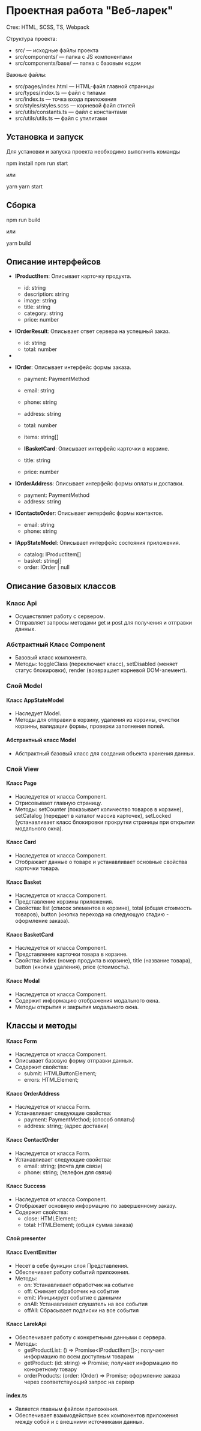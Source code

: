 # Проектная работа "Веб-ларек"

Стек: HTML, SCSS, TS, Webpack

Структура проекта:

- src/ — исходные файлы проекта
- src/components/ — папка с JS компонентами
- src/components/base/ — папка с базовым кодом

Важные файлы:

- src/pages/index.html — HTML-файл главной страницы
- src/types/index.ts — файл с типами
- src/index.ts — точка входа приложения
- src/styles/styles.scss — корневой файл стилей
- src/utils/constants.ts — файл с константами
- src/utils/utils.ts — файл с утилитами

## Установка и запуск

Для установки и запуска проекта необходимо выполнить команды

npm install
npm run start

или

yarn
yarn start

## Сборка

npm run build

или

yarn build

## Описание интерфейсов

- **IProductItem**: Описывает карточку продукта.

  - id: string
  - description: string
  - image: string
  - title: string
  - category: string
  - price: number

- **IOrderResult**: Описывает ответ сервера на успешный заказ.

  - id: string
  - total: number

-
- **IOrder**: Описывает интерфейс формы заказа.

  - payment: PaymentMethod
  - email: string
  - phone: string
  - address: string
  - total: number
  - items: string[]

  - **IBasketCard**: Описывает интерфейс карточки в корзине.

  - title: string
  - price: number

- **IOrderAddress**: Описывает интерфейс формы оплаты и доставки.

  - payment: PaymentMethod
  - address: string

- **IContactsOrder**: Описывает интерфейс формы контактов.

  - email: string
  - phone: string

- **IAppStateModel**: Описывает интерфейс состояния приложения.

  - catalog: IProductItem[]
  - basket: string[]
  - order: IOrder | null

## Описание базовых классов

### Класс Api

- Осуществляет работу с сервером.
- Отправляет запросы методами get и post для получения и отправки данных.

### Абстрактный Класс Component

- Базовый класс компонента.
- Методы: toggleClass (переключает класс), setDisabled (меняет статус блокировки), render (возвращает корневой DOM-элемент).

### Слой Model

#### Класс AppStateModel

- Наследует Model.
- Методы для отправки в корзину, удаления из корзины, очистки корзины, валидации формы, проверки заполнения полей.

#### Абстрактный класс Model

- Абстрактный базовый класс для создания объекта хранения данных.

### Слой View

#### Класс Page

- Наследуется от класса Component.
- Отрисовывает главную страницу.
- Методы: setCounter (показывает количество товаров в корзине), setCatalog (передает в каталог массив карточек), setLocked (устанавливает класс блокировки прокрутки страницы при открытии модального окна).

#### Класс Card

- Наследуется от класса Component<ICard>.
- Отображает данные о товаре и устанавливает основные свойства карточки товара.

#### Класс Basket

- Наследуется от класса Component.
- Представление корзины приложения.
- Свойства: list (список элементов в корзине), total (общая стоимость товаров), button (кнопка перехода на следующую стадию - оформление заказа).

#### Класс BasketCard

- Наследуется от класса Component.
- Представление карточки товара в корзине.
- Свойства: index (номер продукта в корзине), title (название товара), button (кнопка удаления), price (стоимость).

#### Класс Modal

- Наследуется от класса Component.
- Содержит информацию отображения модального окна.
- Методы открытия и закрытия модального окна.

## Классы и методы

#### Класс Form

- Наследуется от класса Component.
- Описывает базовую форму отправки данных.
- Содержит свойства:
  - submit: HTMLButtonElement;
  - errors: HTMLElement;

#### Класс OrderAddress

- Наследуется от класса Form.
- Устанавливает следующие свойства:
  - payment: PaymentMethod; (способ оплаты)
  - address: string; (адрес доставки)

#### Класс ContactOrder

- Наследуется от класса Form.
- Устанавливает следующие свойства:
  - email: string; (почта для связи)
  - phone: string; (телефон для связи)

#### Класс Success

- Наследуется от класса Component.
- Отображает основную информацию по завершенному заказу.
- Содержит свойства:
  - close: HTMLElement;
  - total: HTMLElement; (общая сумма заказа)

#### Слой presenter

#### Класс EventEmitter

- Несет в себе функции слоя Представления.
- Обеспечивает работу событий приложения.
- Методы:
  - on: Устанавливает обработчик на событие
  - off: Снимает обработчик на событие
  - emit: Инициирует событие с данными
  - onAll: Устанавливает слушатель на все события
  - offAll: Сбрасывает подписки на все события

#### Класс LarekApi

- Обеспечивает работу с конкретными данными с сервера.
- Методы:
  - getProductList: () => Promise<IProductItem[]>; получает информацию по всем доступным товарам
  - getProduct: (id: string) => Promise; получает информацию по конкретному товару
  - orderProducts: (order: IOrder) => Promise; оформление заказа через соответствующий запрос на сервер

#### index.ts

- Является главным файлом приложения.
- Обеспечивает взаимодействие всех компонентов приложения между собой и с внешними источниками данных.
